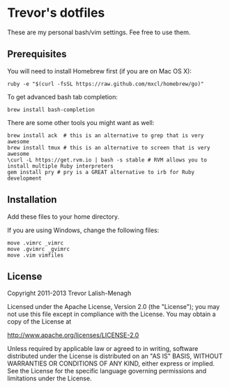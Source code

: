 # Trevor's dotfiles

These are my personal bash/vim settings. Fee free to use them.

## Prerequisites

You will need to install Homebrew first (if you are on Mac OS X):

    ruby -e "$(curl -fsSL https://raw.github.com/mxcl/homebrew/go)"

To get advanced bash tab completion:

    brew install bash-completion

There are some other tools you might want as well:

    brew install ack  # this is an alternative to grep that is very awesome
    brew install tmux # this is an alternative to screen that is very awesome
    \curl -L https://get.rvm.io | bash -s stable # RVM allows you to install multiple Ruby interpreters
    gem install pry # pry is a GREAT alternative to irb for Ruby development

## Installation

Add these files to your home directory.

If you are using Windows, change the following files:

    move .vimrc _vimrc
    move .gvimrc _gvimrc
    move .vim vimfiles

## License

Copyright 2011-2013 Trevor Lalish-Menagh

Licensed under the Apache License, Version 2.0 (the "License");
you may not use this file except in compliance with the License.
You may obtain a copy of the License at

   http://www.apache.org/licenses/LICENSE-2.0

Unless required by applicable law or agreed to in writing, software
distributed under the License is distributed on an "AS IS" BASIS,
WITHOUT WARRANTIES OR CONDITIONS OF ANY KIND, either express or implied.
See the License for the specific language governing permissions and
limitations under the License.
